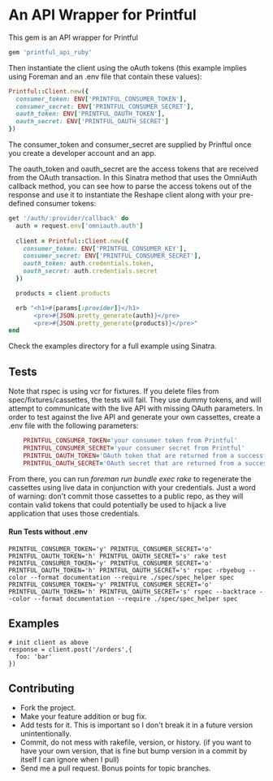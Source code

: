 # An API Wrapper for Printful

This gem is an API wrapper for Printful

```ruby
gem 'printful_api_ruby'
```

Then instantiate the client using the oAuth tokens (this example implies using Foreman and an .env file that contain these values):

```ruby
Printful::Client.new({
  consumer_token: ENV['PRINTFUL_CONSUMER_TOKEN'], 
  consumer_secret: ENV['PRINTFUL_CONSUMER_SECRET'], 
  oauth_token: ENV['PRINTFUL_OAUTH_TOKEN'], 
  oauth_secret: ENV['PRINTFUL_OAUTH_SECRET']
})
```

The consumer_token and consumer_secret are supplied by Prinftul once you create a developer account and an app.

The oauth_token and oauth_secret are the access tokens that are received from the OAuth transaction. In this Sinatra method that uses the OmniAuth callback method, you can see how to parse the access tokens out of the response and use it to instantiate the Reshape client along with your pre-defined consumer tokens:

```ruby
get '/auth/:provider/callback' do
  auth = request.env['omniauth.auth']
  
  client = Printful::Client.new({
    consumer_token: ENV['PRINTFUL_CONSUMER_KEY'], 
    consumer_secret: ENV['PRINTFUL_CONSUMER_SECRET'], 
    oauth_token: auth.credentials.token,
    oauth_secret: auth.credentials.secret
  })

  products = client.products

  erb "<h1>#{params[:provider]}</h1>
       <pre>#{JSON.pretty_generate(auth)}</pre>
       <pre>#{JSON.pretty_generate(products)}</pre>"
end
```

Check the examples directory for a full example using Sinatra.

## Tests

Note that rspec is using vcr for fixtures. If you delete files from spec/fixtures/cassettes, the tests will fail. They use dummy tokens, and will attempt to communicate with the live API with missing OAuth parameters. In order to test against the live API and generate your own cassettes, create a .env file with the following parameters:

```ruby
	PRINTFUL_CONSUMER_TOKEN='your consumer token from Printful'
	PRINTFUL_CONSUMER_SECRET='your consumer secret from Printful'
	PRINTFUL_OAUTH_TOKEN='OAuth token that are returned from a successful authentication'
	PRINTFUL_OAUTH_SECRET='OAuth secret that are returned from a successful authentication'
```

From there, you can run _foreman run bundle exec rake_ to regenerate the cassettes using live data in conjunction with your credentials. Just a word of warning: don't commit those cassettes to a public repo, as they will contain valid tokens that could potentially be used to hijack a live application that uses those credentials.

#### Run Tests without .env
```
PRINTFUL_CONSUMER_TOKEN='y' PRINTFUL_CONSUMER_SECRET='o' PRINTFUL_OAUTH_TOKEN='h' PRINTFUL_OAUTH_SECRET='s' rake test
PRINTFUL_CONSUMER_TOKEN='y' PRINTFUL_CONSUMER_SECRET='o' PRINTFUL_OAUTH_TOKEN='h' PRINTFUL_OAUTH_SECRET='s' rspec -rbyebug --color --format documentation --require ./spec/spec_helper spec
PRINTFUL_CONSUMER_TOKEN='y' PRINTFUL_CONSUMER_SECRET='o' PRINTFUL_OAUTH_TOKEN='h' PRINTFUL_OAUTH_SECRET='s' rspec --backtrace --color --format documentation --require ./spec/spec_helper spec
```

## Examples
```
# init client as above
response = client.post('/orders',{
  foo: 'bar'
})
```

## Contributing

* Fork the project.
* Make your feature addition or bug fix.
* Add tests for it. This is important so I don't break it in a
  future version unintentionally.
* Commit, do not mess with rakefile, version, or history.
  (if you want to have your own version, that is fine but bump version in a commit by itself I can ignore when I pull)
* Send me a pull request. Bonus points for topic branches.
